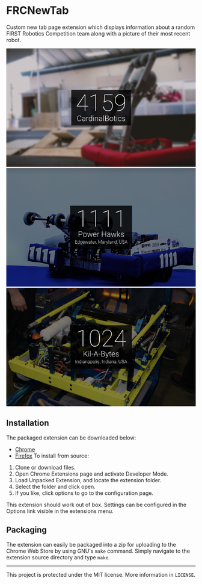 # FRCNewTab
Custom new tab page extension which displays information about a random FIRST Robotics Competition team along with a picture of their most recent robot.

![Screenshot](screenshots/1.png)
![Screenshot](screenshots/2.png)
![Screenshot](screenshots/3.png)

## Installation
The packaged extension can be downloaded below:
* [Chrome](https://chrome.google.com/webstore/detail/agmoglelphhinnadfmbfodhkdagibkop/)
* [Firefox](https://addons.mozilla.org/en-US/firefox/addon/frc-new-tab/)
To install from source:  
1. Clone or download files.  
2. Open Chrome Extensions page and activate Developer Mode.  
3. Load Unpacked Extension, and locate the extension folder.  
4. Select the folder and click open.  
5. If you like, click options to go to the configuration page.  

This extension should work out of box. Settings can be configured in the Options link visible in the extensions menu.

## Packaging
The extension can easily be packaged into a zip for uploading to the Chrome Web Store by using GNU's `make` command. Simply navigate to the extension source directory and type `make`.

--------------------------------------------------------------------------------

This project is protected under the MIT license. More information in `LICENSE`.
